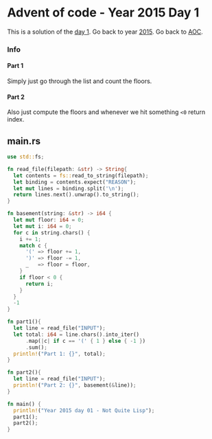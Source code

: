 # Advent of code - Year 2015 Day 1

This is a solution of the [day 1](https://adventofcode.com/2015/day/1). Go back to year [2015](2015.md). Go back to [AOC](../adventofcode.md).

### Info

#### Part 1

Simply just go through the list and count the floors.

#### Part 2

Also just compute the floors and whenever we hit something `<0` return index.

## main.rs

```rs
use std::fs;

fn read_file(filepath: &str) -> String{
  let contents = fs::read_to_string(filepath);
  let binding = contents.expect("REASON");
  let mut lines = binding.split('\n');
  return lines.next().unwrap().to_string();
}

fn basement(string: &str) -> i64 {
  let mut floor: i64 = 0;
  let mut i: i64 = 0;
  for c in string.chars() {
    i += 1;
    match c {
      '(' => floor += 1,
      ')' => floor -= 1,
      _   => floor = floor,
    }
    if floor < 0 {
      return i;
    }
  }
  -1
}

fn part1(){
  let line = read_file("INPUT");
  let total: i64 = line.chars().into_iter()
      .map(|c| if c == '(' { 1 } else { -1 })
      .sum();
  println!("Part 1: {}", total);
}

fn part2(){
  let line = read_file("INPUT");
  println!("Part 2: {}", basement(&line));
}

fn main() {
  println!("Year 2015 day 01 - Not Quite Lisp");
  part1();
  part2();
}
```


